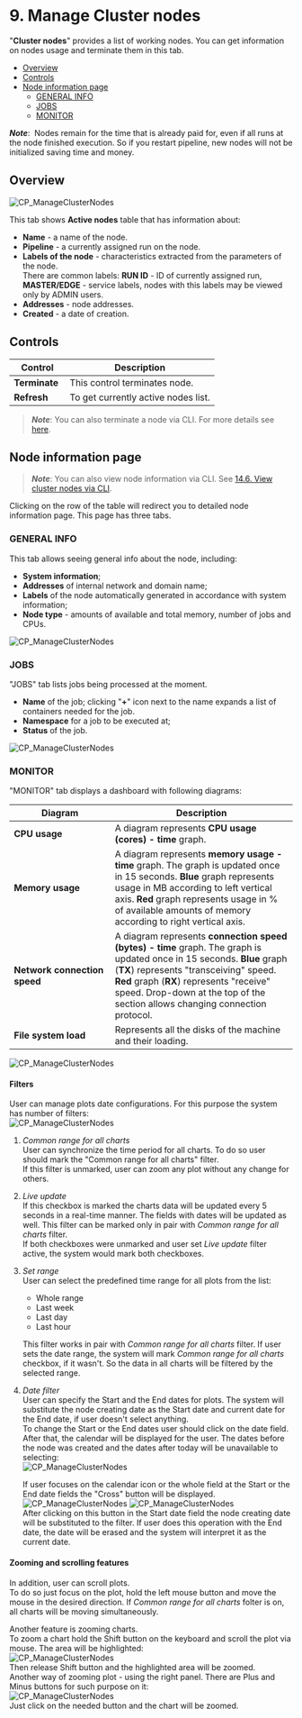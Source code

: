 # 9. Manage Cluster nodes

"**Cluster nodes**" provides a list of working nodes. You can get information on nodes usage and terminate them in this tab.

- [Overview](#overview)
- [Controls](#controls)
- [Node information page](#node-information-page)
    - [GENERAL INFO](#general-info)
    - [JOBS](#jobs)
    - [MONITOR](#monitor)

**_Note_**:  Nodes remain for the time that is already paid for, even if all runs at the node finished execution. So if you restart pipeline, new nodes will not be initialized saving time and money.

## Overview

![CP_ManageClusterNodes](attachments/ManageClusterNodes_1.png)

This tab shows **Active nodes** table that has information about:

- **Name** - a name of the node.
- **Pipeline** - a currently assigned run on the node.
- **Labels of the node** - characteristics extracted from the parameters of the node.  
    There are common labels: **RUN ID** - ID of currently assigned run, **MASTER/EDGE** - service labels, nodes with this labels may be viewed only by ADMIN users.
- **Addresses** - node addresses.
- **Created** - a date of creation.

## Controls

| Control | Description |
|---|---|
| **Terminate** | This control terminates node. |
| **Refresh** | To get currently active nodes list. |

> **_Note_**: You can also terminate a node via CLI. For more details see [here](../14_CLI/14.5._Manage_pipeline_executions_via_CLI.md#terminate-a-node).

## Node information page

> **_Note_**: You can also view node information via CLI. See [14.6. View cluster nodes via CLI](../14_CLI/14.6._View_cluster_nodes_via_CLI.md).

Clicking on the row of the table will redirect you to detailed node information page. This page has three tabs.

### GENERAL INFO

This tab allows seeing general info about the node, including:

- **System information**;
- **Addresses** of internal network and domain name;
- **Labels** of the node automatically generated in accordance with system information;
- **Node type** - amounts of available and total memory, number of jobs and CPUs.

![CP_ManageClusterNodes](attachments/ManageClusterNodes_2.png)

### JOBS

"JOBS" tab lists jobs being processed at the moment.

- **Name** of the job; clicking "**+**" icon next to the name expands a list of containers needed for the job.
- **Namespace** for a job to be executed at;
- **Status** of the job.

![CP_ManageClusterNodes](attachments/ManageClusterNodes_3.png)

### MONITOR

"MONITOR" tab displays a dashboard with following diagrams:

| Diagram | Description |
|---|---|
| **CPU usage** | A diagram represents **CPU usage (cores) - time** graph.|
| **Memory usage** | A diagram represents **memory usage - time** graph. The graph is updated once in 15 seconds. **Blue** graph represents usage in MB according to left vertical axis. **Red** graph represents usage in % of available amounts of memory according to right vertical axis. |
| **Network connection speed** | A diagram represents **connection speed (bytes) - time** graph. The graph is updated once in 15 seconds. **Blue** graph (**TX**) represents "transceiving" speed. **Red** graph (**RX**) represents "receive" speed. Drop-down at the top of the section allows changing connection protocol. |
| **File system load** | Represents all the disks of the machine and their loading. |

![CP_ManageClusterNodes](attachments/ManageClusterNodes_4.png)

#### Filters

User can manage plots date configurations. For this purpose the system has number of filters:  
![CP_ManageClusterNodes](attachments/ManageClusterNodes_5.png)

1. *Common range for all charts*  
    User can synchronize the time period for all charts. To do so user should mark the "Common range for all charts" filter.  
    If this filter is unmarked, user can zoom any plot without any change for others.
2. *Live update*  
    If this checkbox is marked the charts data will be updated every 5 seconds in a real-time manner. The fields with dates will be updated as well.
    This filter can be marked only in pair with *Common range for all charts* filter.  
    If both checkboxes were unmarked and user set *Live update* filter active, the system would mark both checkboxes.
3. *Set range*  
    User can select the predefined time range for all plots from the list:
    - Whole range
    - Last week
    - Last day
    - Last hour

    This filter works in pair with *Common range for all charts* filter. If user sets the date range, the system will mark *Common range for all charts* checkbox, if it wasn't. So the data in all charts will be filtered by the selected range.  
4. *Date filter*  
    User can specify the Start and the End dates for plots. The system will substitute the node creating date as the Start date and current date for the End date, if user doesn't select anything.  
    To change the Start or the End dates user should click on the date field. After that, the calendar will be displayed for the user. The dates before the node was created and the dates after today will be unavailable to selecting:  
    ![CP_ManageClusterNodes](attachments/ManageClusterNodes_6.png)
    
    If user focuses on the calendar icon or the whole field at the Start or the End date fields the "Cross" button will be displayed.  
        ![CP_ManageClusterNodes](attachments/ManageClusterNodes_8.png)
        ![CP_ManageClusterNodes](attachments/ManageClusterNodes_9.png)  
    After clicking on this button in the Start date field the node creating date will be substituted to the filter. If user does this operation with the End date, the date will be erased and the system will interpret it as the current date.

#### Zooming and scrolling features

In addition, user can scroll plots.  
To do so just focus on the plot, hold the left mouse button and move the mouse in the desired direction.
If *Common range for all charts* folter is on, all charts will be moving simultaneously.

Another feature is zooming charts.  
To zoom a chart hold the Shift button on the keyboard and scroll the plot via mouse. The area will be highlighted:  
![CP_ManageClusterNodes](attachments/ManageClusterNodes_7.png)  
Then release Shift button and the highlighted area will be zoomed.  
Another way of zooming plot - using the right panel. There are Plus and Minus buttons for such purpose on it:  
![CP_ManageClusterNodes](attachments/ManageClusterNodes_10.png)  
Just click on the needed button and the chart will be zoomed.